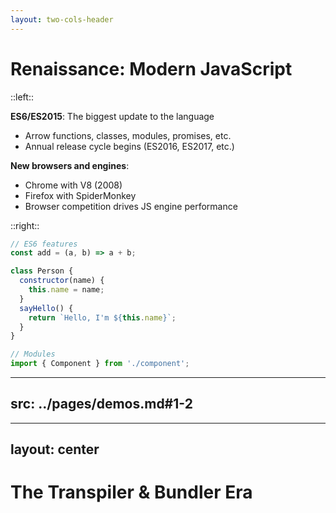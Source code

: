 ```yaml
---
layout: two-cols-header
---
```


# Renaissance: Modern JavaScript

::left::

**ES6/ES2015**: The biggest update to the language
  - Arrow functions, classes, modules, promises, etc.
  - Annual release cycle begins (ES2016, ES2017, etc.)

**New browsers and engines**:
  - Chrome with V8 (2008)
  - Firefox with SpiderMonkey
  - Browser competition drives JS engine performance

::right::

```js
// ES6 features
const add = (a, b) => a + b;

class Person {
  constructor(name) {
    this.name = name;
  }
  sayHello() {
    return `Hello, I'm ${this.name}`;
  }
}

// Modules
import { Component } from './component';
```
---
src: ../pages/demos.md#1-2
---
---
layout: center
---

# The Transpiler & Bundler Era 